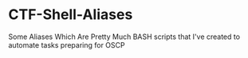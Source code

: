 # CTF-Shell-Aliases
Some Aliases Which Are Pretty Much BASH scripts that I've created to automate tasks preparing for OSCP
